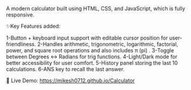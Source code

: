 A modern calculator built using HTML, CSS, and JavaScript, which is fully responsive.

✨Key Features added:

1-Button + keyboard input support with editable cursor position for user-friendliness.
2-Handles arithmetic, trigonometric, logarithmic, factorial, power, and square root operations and also includes π (pi) .
3-Toggle between Degrees ↔ Radians for trig functions.
4-Light/Dark mode for better accessibility for user comfort.
5-History panel storing the last 10 calculations.
6-ANS key to recall the last answer.





🚀 Live Demo: https://mikesh0712.github.io/Calculator

